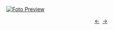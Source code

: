 [![Foto Preview](preview/n645.avif)](https://20essentials.github.io/project-000-645)

<div align="center" style="display: flex; justify-content: center;">
  <a  href="https://github.com/20essentials/project-000-644" target="_blank">&#8592;</a>
  &nbsp;&nbsp;
  <a  href="https://github.com/20essentials/project-000-646" target="_blank">&#8594;</a>
</div>
